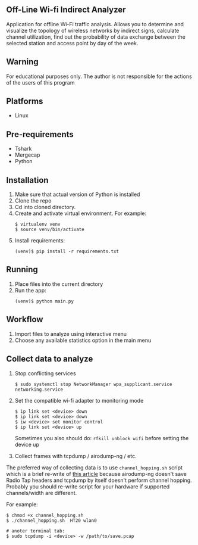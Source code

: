 Off-Line Wi-fi Indirect Analyzer
------------------------------
Application for offline Wi-Fi traffic analysis. Allows you to determine and visualize the topology of wireless 
networks by indirect signs, calculate channel utilization, find out the probability of data exchange between 
the selected station and access point by day of the week.

Warning
-------
For educational purposes only.
The author is not responsible for the actions of the users of this program

Platforms
---------
* Linux

Pre-requirements
----------------
* Tshark
* Mergecap
* Python

Installation
------------
1. Make sure that actual version of Python is installed
2. Clone the repo
3. Cd into cloned directory.
4. Create and activate virtual environment. For example: 
    ~~~
    $ virtualenv venv
    $ source venv/bin/activate
    ~~~
5. Install requirements:
    ~~~
    (venv)$ pip install -r requirements.txt
    ~~~

Running
-------
1. Place files into the current directory
2. Run the app:
    ~~~
    (venv)$ python main.py
    ~~~

Workflow
--------
1. Import files to analyze using interactive menu
2. Choose any available statistics option in the main menu

Collect data to analyze
-----------------------
1. Stop conflicting services
    ~~~
    $ sudo systemctl stop NetworkManager wpa_supplicant.service networking.service
    ~~~
   
2. Set the compatible wi-fi adapter to monitoring mode
    ~~~
    $ ip link set <device> down
    $ ip link set <device> down
    $ iw <device> set monitor control
    $ ip link set <device> up
    ~~~
    Sometimes you also should do: ``rfkill unblock wifi`` before setting the device up
3. Collect frames with tcpdump / airodump-ng / etc.

  The preferred way of collecting data is to use ``channel_hopping.sh`` script which is a brief re-write of 
  [this article](https://netbeez.net/blog/linux-channel-hopping-wifi-packet-capturing/)
  because airodump-ng doesn't save Radio Tap headers and tcpdump by itself doesn't perform channel hopping.
  Probably you should re-write script for your hardware if supported channels/width are different.

  For example:
  ~~~
  $ chmod +x channel_hopping.sh
  $ ./channel_hopping.sh  HT20 wlan0

  # anoter terminal tab:
  $ sudo tcpdump -i <device> -w /path/to/save.pcap
  ~~~
